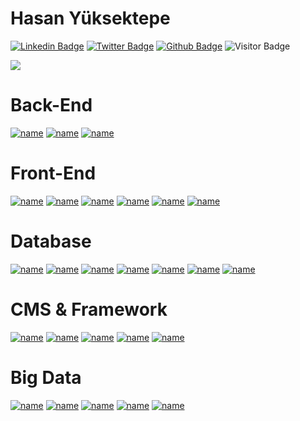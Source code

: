 # Hasan Yüksektepe
[![Linkedin Badge](https://img.shields.io/badge/linkedin-%230077B5.svg?&style=for-the-badge&logo=linkedin&logoColor=white)](https://www.linkedin.com/in/hasan-yuksektepe/)
[![Twitter Badge](https://img.shields.io/badge/twitter-1DA1F2?style=for-the-badge&logo=twitter&logoColor=white)](https://twitter.com/Hasokeyk)
[![Github Badge](https://img.shields.io/badge/github-333?style=for-the-badge&logo=github&logoColor=white)](https://github.com/hasokeyk)
![Visitor Badge](https://visitor-badge.laobi.icu/badge?page_id=hasokeyk.hasokeyk&left_text=Visitor)

<a href="https://hayatikodla.net">
<img align="center" src="https://github-readme-stats.vercel.app/api?username=hasokeyk&count_private=true&show_icons=true&theme=algolia" />
</a>

# Back-End
[![name](https://img.shields.io/badge/PHP%207+-2196f3?style=for-the-badge&logo=php&logoColor=white)](https://hayatikodla.net)
[![name](https://img.shields.io/badge/Python-2196f3?style=for-the-badge&logo=python&logoColor=darkgreen)](https://hayatikodla.net)
[![name](https://img.shields.io/badge/NodeJS-2196f3?style=for-the-badge&logo=node&logoColor=white)](https://hayatikodla.net)

# Front-End
[![name](https://img.shields.io/badge/HTML5-E34F26?style=for-the-badge&logo=html5&logoColor=white)](https://hayatikodla.net)
[![name](https://img.shields.io/badge/CSS3-E34F26?style=for-the-badge&logo=css3&logoColor=white)](https://hayatikodla.net)
[![name](https://img.shields.io/badge/Javascript-E34F26?style=for-the-badge&logo=javascript&logoColor=white)](https://hayatikodla.net)
[![name](https://img.shields.io/badge/jQuery-E34F26?style=for-the-badge&logo=jquery&logoColor=white)](https://hayatikodla.net)
[![name](https://img.shields.io/badge/Sass-E34F26?style=for-the-badge&logo=sass&logoColor=white)](https://hayatikodla.net)
[![name](https://img.shields.io/badge/Less-E34F26?style=for-the-badge&logo=less&logoColor=white)](https://hayatikodla.net)

# Database
[![name](https://img.shields.io/badge/SQLite-23486d?style=for-the-badge&logo=sqlite&logoColor=white)](https://hayatikodla.net)
[![name](https://img.shields.io/badge/MySQL-23486d?style=for-the-badge&logo=mysql&logoColor=white)](https://hayatikodla.net)
[![name](https://img.shields.io/badge/Postgresql-23486d?style=for-the-badge&logo=Postgresql&logoColor=white)](https://hayatikodla.net)
[![name](https://img.shields.io/badge/MongoDB-23486d?style=for-the-badge&logo=MongoDB&logoColor=white)](https://hayatikodla.net)
[![name](https://img.shields.io/badge/MongoDB-23486d?style=for-the-badge&logo=MongoDB&logoColor=white)](https://hayatikodla.net)
[![name](https://img.shields.io/badge/Apache%20Cassandra-23486d?style=for-the-badge&logo=apachecassandra&logoColor=white)](https://hayatikodla.net)
[![name](https://img.shields.io/badge/Elastic%20Search-23486d?style=for-the-badge&logo=ElasticSearch&logoColor=white)](https://hayatikodla.net)

# CMS & Framework
[![name](https://img.shields.io/badge/Laravel-007fff?style=for-the-badge&logo=Laravel&logoColor=white)](https://hayatikodla.net)
[![name](https://img.shields.io/badge/Codeigniter-007fff?style=for-the-badge&logo=Codeigniter&logoColor=white)](https://hayatikodla.net)
[![name](https://img.shields.io/badge/Wordpress-007fff?style=for-the-badge&logo=Wordpress&logoColor=white)](https://hayatikodla.net)
[![name](https://img.shields.io/badge/Mybb-007fff?style=for-the-badge&logo=mybb&logoColor=white)](https://hayatikodla.net)
[![name](https://img.shields.io/badge/Opencart-007fff?style=for-the-badge&logo=Opencart&logoColor=white)](https://hayatikodla.net)

# Big Data
[![name](https://img.shields.io/badge/Apache%20Hadoop-ff9800?style=for-the-badge&logo=apache&logoColor=white)](https://hayatikodla.net)
[![name](https://img.shields.io/badge/Apache%20Spark-ff9800?style=for-the-badge&logo=apache&logoColor=white)](https://hayatikodla.net)
[![name](https://img.shields.io/badge/Apache%20Kafka-ff9800?style=for-the-badge&logo=apache&logoColor=white)](https://hayatikodla.net)
[![name](https://img.shields.io/badge/Apache%20Hive-ff9800?style=for-the-badge&logo=apache&logoColor=white)](https://hayatikodla.net)
[![name](https://img.shields.io/badge/Apache%20Pig-ff9800?style=for-the-badge&logo=apache&logoColor=white)](https://hayatikodla.net)
